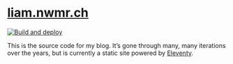 # [liam.nwmr.ch](https://liam.nwmr.ch)

[![Build and deploy](https://github.com/liamnewmarch/blog/actions/workflows/deploy.yaml/badge.svg)](https://github.com/liamnewmarch/blog/actions/workflows/deploy.yaml)

This is the source code for my blog. It’s gone through many, many iterations over the years, but is currently a static site powered by [Eleventy](https://www.11ty.dev).

